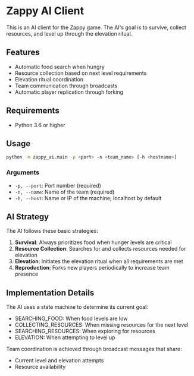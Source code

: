 # Zappy AI Client

This is an AI client for the Zappy game. The AI's goal is to survive, collect resources, and level up through the elevation ritual.

## Features

- Automatic food search when hungry
- Resource collection based on next level requirements
- Elevation ritual coordination
- Team communication through broadcasts
- Automatic player replication through forking

## Requirements

- Python 3.6 or higher

## Usage

```bash
python -m zappy_ai.main -p <port> -n <team_name> [-h <hostname>]
```

### Arguments

- `-p, --port`: Port number (required)
- `-n, --name`: Name of the team (required)
- `-h, --host`: Name or IP of the machine; localhost by default

## AI Strategy

The AI follows these basic strategies:

1. **Survival**: Always prioritizes food when hunger levels are critical
2. **Resource Collection**: Searches for and collects resources needed for elevation
3. **Elevation**: Initiates the elevation ritual when all requirements are met
4. **Reproduction**: Forks new players periodically to increase team presence

## Implementation Details

The AI uses a state machine to determine its current goal:
- SEARCHING_FOOD: When food levels are low
- COLLECTING_RESOURCES: When missing resources for the next level
- SEARCHING_RESOURCES: When exploring for resources
- ELEVATION: When attempting to level up

Team coordination is achieved through broadcast messages that share:
- Current level and elevation attempts
- Resource availability
